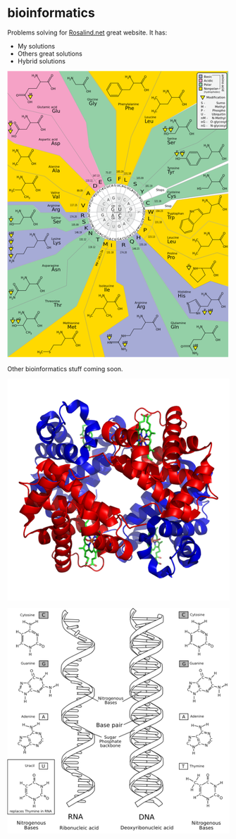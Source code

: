 # bioinformatics

Problems solving for [Rosalind.net](https://www.rosalind.net) great website. It has:
* My solutions
* Others great solutions
* Hybrid solutions

![Alt text](pics/genetic_code.png?raw=true "RNA Strings")

Other bioinformatics stuff coming soon.

![Alt text](pics/hemoglobin.png?raw=true "Hemoglobin")

![Alt text](pics/nucleic_acids.png?raw=true "Nucleic acids")
